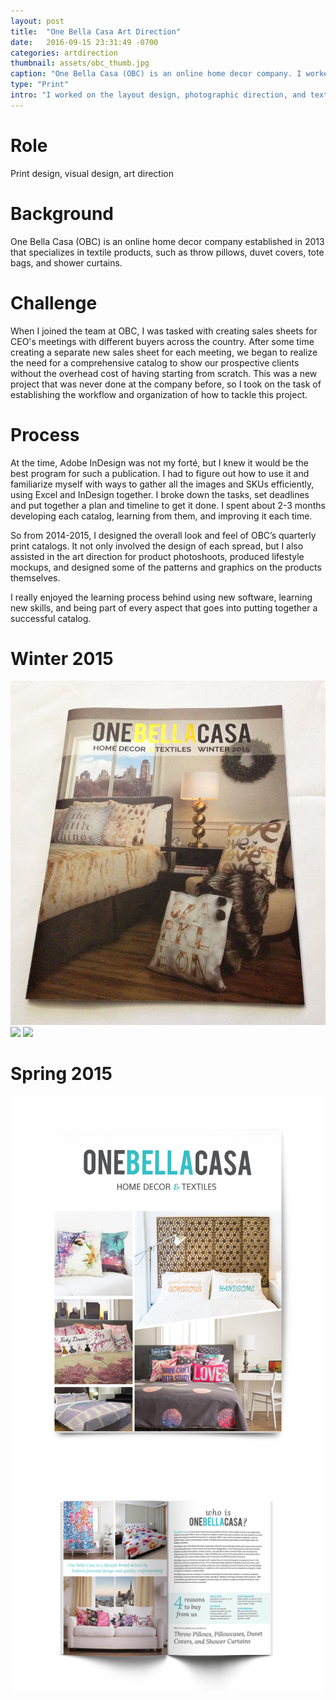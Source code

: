 ```yaml
---
layout: post
title:  "One Bella Casa Art Direction"
date:   2016-09-15 23:31:49 -0700
categories: artdirection
thumbnail: assets/obc_thumb.jpg
caption: "One Bella Casa (OBC) is an online home decor company. I worked in-house and did the art direction on their product catalogs."
type: "Print"
intro: "I worked on the layout design, photographic direction, and textile product design for an online home decor company."
---
```

# Role
Print design, visual design, art direction

# Background
One Bella Casa (OBC) is an online home decor company established in 2013 that specializes in textile products, such as throw pillows, duvet covers, tote bags, and shower curtains.

# Challenge
When I joined the team at OBC, I was tasked with creating sales sheets for CEO's meetings with different buyers across the country. After some time creating a separate new sales sheet for each meeting, we began to realize the need for a comprehensive catalog to show our prospective clients without the overhead cost of having starting from scratch. This was a new project that was never done at the company before, so I took on the task of establishing the workflow and organization of how to tackle this project.

# Process
At the time, Adobe InDesign was not my forté, but I knew it would be the best program for such a publication. I had to figure out how to use it and familiarize myself with ways to gather all the images and SKUs efficiently, using Excel and InDesign together. I broke down the tasks, set deadlines and put together a plan and timeline to get it done. I spent about 2-3 months developing each catalog, learning from them, and improving it each time.

So from 2014-2015, I designed the overall look and feel of OBC’s quarterly print catalogs. It not only involved the design of each spread, but I also assisted in the art direction for product photoshoots, produced lifestyle mockups, and designed some of the patterns and graphics on the products themselves.

I really enjoyed the learning process behind using new software, learning new skills, and being part of every aspect that goes into putting together a successful catalog.

# Winter 2015
<div class="grid">
  <div class="col col--6-of-12">
    <img src="/assets/OBC wintercover.jpg">
  </div>
  <div class="col col--6-of-12">
    <img src="/assets/OBC_foil.jpg">
    <img src="/assets/OBC_xmas.jpg">
  </div>
</div>


# Spring 2015
![OBC Catalog Cover](/assets/OBC_cover.jpg)
![OBC Catalog Spread](/assets/OBC_spread_1.jpg)
